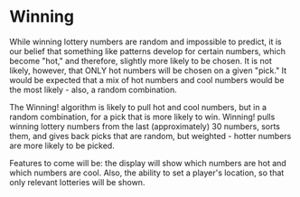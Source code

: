 # Winning

While winning lottery numbers are random and impossible to predict, it is our belief that something like patterns develop for certain numbers, which become "hot," and therefore, slightly more likely to be chosen.  It is not likely, however, that ONLY hot numbers will be chosen on a given "pick."  It would be expected that a mix of hot numbers and cool numbers would be the most likely - also, a random combination.

The Winning! algorithm is likely to pull hot and cool numbers, but in a random combination, for a pick that is more likely to win.  Winning! pulls winning lottery numbers from the last (approximately) 30 numbers, sorts them, and gives back picks that are random, but weighted - hotter numbers are more likely to be picked.  

Features to come will be: the display will show which numbers are hot and which numbers are cool.  Also, the ability to set a player's location, so that only relevant lotteries will be shown.
